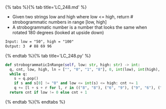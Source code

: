 {% tabs %}{% tab title='LC_248.md' %}

* Given two strings low and high where low <= high, return # strobogrammatic numbers in range [low, high]
* A strobogrammatic number is a number that looks the same when rotated 180 degrees (looked at upside down)

```txt
Input: low = "50", high = "100"
Output: 3  # 88 69 96
```

{% endtab %}{% tab title='LC_248.py' %}

```py
def strobogrammaticInRange(self, low: str, high: str) -> int:
  q, cnt, low, high, ln = ["", "0", "1", "8"], 0, int(low), int(high), len(high)
  while q:
    s = q.pop()
    if s and s[0] != "0" and low <= int(s) <= high: cnt += 1
    q += [l + s + r for l, r in (("8", "8"), ("6", "9"), ("9", "6"), ("1", "1"), ("0", "0")) if len(s) <= ln - 2]
  return cnt if low != 0 else cnt + 1
```

{% endtab %}{% endtabs %}

